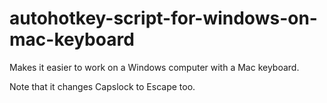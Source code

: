 # autohotkey-script-for-windows-on-mac-keyboard

Makes it easier to work on a Windows computer with a Mac keyboard. 

Note that it changes Capslock to Escape too.
